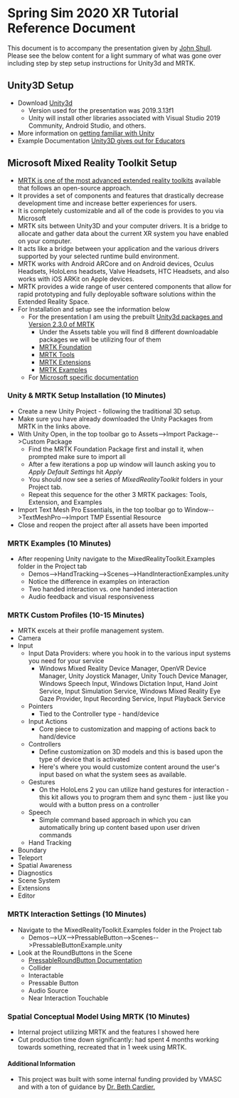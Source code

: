 # Spring Sim 2020 XR Tutorial Reference Document

This document is to accompany the presentation given by [John Shull](JShull@odu.edu). Please see the below content for a light summary of what was gone over including step by step setup instructions for Unity3d and MRTK.

## Unity3D Setup

* Download [Unity3d](https://unity3d.com/get-unity/download)
  * Version used for the presentation was 2019.3.13f1
  * Unity will install other libraries associated with Visual Studio 2019 Community, Android Studio, and others.
* More information on [getting familiar with Unity](https://learn.unity.com/)
* Example Documentation [Unity3D gives out for Educators](https://connect-prd-cdn.unity.com/20190618/9ae41f5a-3249-401e-809e-a9ddf939dadf_Scope_and_Sequence.pdf)

## Microsoft Mixed Reality Toolkit Setup

* [MRTK is one of the most advanced extended reality toolkits](https://microsoft.github.io/MixedRealityToolkit-Unity/README.html) available that follows an open-source approach.
* It provides a set of components and features that drastically decrease development time and increase better experiences for users.
* It is completely customizable and all of the code is provides to you via Microsoft
* MRTK sits between Unity3D and your computer drivers. It is a bridge to allocate and gather data about the current XR system you have enabled on your computer.
* It acts like a bridge between your application and the various drivers supported by your selected runtime build environment.
* MRTK works with Android ARCore and on Android devices, Oculus Headsets, HoloLens headsets, Valve Headsets, HTC Headsets, and also works with iOS ARKit on Apple devices.
* MRTK provides a wide range of user centered components that allow for rapid prototyping and fully deployable software solutions within the Extended Reality Space.
* For Installation and setup see the information below
  * For the presentation I am using the prebuilt [Unity3d packages and Version 2.3.0 of MRTK](https://github.com/Microsoft/MixedRealityToolkit-Unity/releases)
    * Under the Assets table you will find 8 different downloadable packages we will be utilizing four of them
    * [MRTK Foundation]("https://github.com/microsoft/MixedRealityToolkit-Unity/releases/download/v2.3.0/Microsoft.MixedReality.Toolkit.Unity.Foundation.2.3.0.unitypackage")
    * [MRTK Tools]("https://github.com/microsoft/MixedRealityToolkit-Unity/releases/download/v2.3.0/Microsoft.MixedReality.Toolkit.Unity.Tools.2.3.0.unitypackage")
    * [MRTK Extensions]("https://github.com/microsoft/MixedRealityToolkit-Unity/releases/download/v2.3.0/Microsoft.MixedReality.Toolkit.Unity.Extensions.2.3.0.unitypackage")
    * [MRTK Examples]("https://github.com/microsoft/MixedRealityToolkit-Unity/releases/download/v2.3.0/Microsoft.MixedReality.Toolkit.Unity.Examples.2.3.0.unitypackage")
  * For [Microsoft specific documentation]("https://microsoft.github.io/MixedRealityToolkit-Unity/Documentation/GettingStartedWithTheMRTK.html")

### Unity & MRTK Setup Installation (10 Minutes)

* Create a new Unity Project - following the traditional 3D setup.
* Make sure you have already downloaded the Unity Packages from MRTK in the links above.
* With Unity Open, in the top toolbar go to Assets-->Import Package-->Custom Package
  * Find the MRTK Foundation Package first and install it, when prompted make sure to import all
  * After a few iterations a pop up window will launch asking you to *Apply Default Settings* hit _Apply_
  * You should now see a series of _MixedRealityToolkit_ folders in your Project tab.
  * Repeat this sequence for the other 3 MRTK packages: Tools, Extension, and Examples
* Import Text Mesh Pro Essentials, in the top toolbar go to Window-->TextMeshPro-->Import TMP Essential Resource
* Close and reopen the project after all assets have been imported

### MRTK Examples (10 Minutes)

* After reopening Unity navigate to the MixedRealityToolkit.Examples folder in the Project tab
  * Demos-->HandTracking-->Scenes-->HandInteractionExamples.unity
  * Notice the difference in examples on interaction
  * Two handed interaction vs. one handed interaction
  * Audio feedback and visual responsiveness

### MRTK Custom Profiles (10-15 Minutes)

* MRTK excels at their profile management system.
* Camera
* Input
  * Input Data Providers: where you hook in to the various input systems you need for your service
    * Windows Mixed Reality Device Manager, OpenVR Device Manager, Unity Joystick Manager, Unity Touch Device Manager, Windows Speech Input, Windows Dictation Input, Hand Joint Service, Input Simulation Service, Windows Mixed Reality Eye Gaze Provider, Input Recording Service, Input Playback Service
  * Pointers
    * Tied to the Controller type - hand/device
  * Input Actions
    * Core piece to customization and mapping of actions back to hand/device
  * Controllers
    * Define customization on 3D models and this is based upon the type of device that is activated
    * Here's where you would customize content around the user's input based on what the system sees as available.
  * Gestures
    * On the HoloLens 2 you can utilize hand gestures for interaction - this kit allows you to program them and sync them - just like you would with a button press on a controller
  * Speech
    * Simple command based approach in which you can automatically bring up content based upon user driven commands
  * Hand Tracking
* Boundary
* Teleport
* Spatial Awareness
* Diagnostics
* Scene System
* Extensions
* Editor

### MRTK Interaction Settings (10 Minutes)

* Navigate to the MixedRealityToolkit.Examples folder in the Project tab
  * Demos-->UX-->PressableButton-->Scenes-->PressableButtonExample.unity
* Look at the RoundButtons in the Scene
  * [PressableRoundButton Documentation](https://microsoft.github.io/MixedRealityToolkit-Unity/Documentation/README_Button.html)
  * Collider
  * Interactable
  * Pressable Button
  * Audio Source
  * Near Interaction Touchable

### Spatial Conceptual Model Using MRTK (10 Minutes)

* Internal project utilizing MRTK and the features I showed here
* Cut production time down significantly: had spent 4 months working towards something, recreated that in 1 week using MRTK.

#### Additional Information

* This project was built with some internal funding provided by VMASC and with a ton of guidance by [Dr. Beth Cardier.](http://info.bethcardier.com/index.php/models/)
